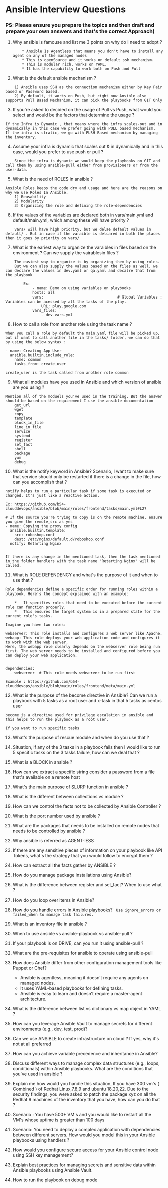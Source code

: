 # Ansible Interview Questions 

### PS: Pleaes ensure you prepare the topics and then draft and prepare your own answers and that's the correct Approach)

1) Why ansible is famouse and list me 3 points on why do I need to adopt ?

    ```
        * Ansible Is Agentless that means you don't have to install any agent on any of the managed nodes
        * This is openSource and it works on default ssh mechanism.
        * This is modular rich, works on YAML.
        * It has the capability to work both on Push and Pull
    ```

2) What is the default ansible mechanism ?

```
    1) Ansible uses SSH as the connection mechanism either by Key Pair based or Password based.
    2) By default, it works on Push, but right now Ansible also supports Pull Based Mechanism, it can pick the playbooks from GIT Only
```

3) If you're asked to decided on the usage of Pull vs Push, what would you select and would be the factors that determine the usage ?

```
If the Infra is Dynamic , that means where the infra scales-out and in dynamically in this case we prefer going with PULL based mechanism.
If the infra is stratic, we go with PUSH Based mechanism by managing the inventory.
```

4) Assume your infra is dynamic that scales out & in dynamically and in this case, would you prefer to use push or pull ?

```
    Since the infra is dynamic we would keep the playbooks on GIT and call them by using ansible-pull either from provisioners or from the user-data.
```

5) What is the need of ROLES in ansible ?
```
Ansible Roles keeps the code dry and usage and here are the reasons on why we use Roles In Ansible.
    1) Reusability
    2) Modularity
    3) Organizing the role and defining the role-dependencies
```

6) If the values of the variables are declared both in vars/main.yml and default/main.yml, which among these will have priority ?
```
    vars/ will have high priority, but we delae default values in default/ . But in case if the varaible is delcared in both the places then it goes by priority on vars/
```

7) What is the eariest way to organize the varaibles in files based on the environment ? Can we supply the vairablesin files ?

```
    The easiest way to organize is by organizing them by using roles.
    But we can also supply the values based on the files as well, we can declare the values in dev.yaml or qa.yaml and decalre that from the playbook

        Ex: 
            - name: Demo on using variables on playbooks  
            hosts: all 
            vars:                                 # Global Variables : Variables can be acessed by all the tasks of the play. 
                URL: play.google.com
            vars_files:
                - dev-vars.yml
```

8) How to call a role from another role using the task name ?

```
When you call a role by default the main.yaml file will be picked up, but if want to call another file in the tasks/ folder, we can do that by using the below syntax : 

- name: Creating App User 
  ansible.builtin.include_role:
    name: common
    tasks_from: create_user

create_user is the task called from another role common
```

9) What all modules have you used in Ansible and which version of ansible are you using ?

```
Mention all of the moduels you've used in the training. But the answer should be based on the requirement I use the ansible documentation 
    get_url 
    wget 
    copy
    template
    block_in_file
    line_in_file
    service
    systemd
    register
    set_fact
    shell
    package
    yum
    debug
```

10) What is the notify keyword in Ansible? Scenario, I want to make sure that service should only be restarted if there is a change in the file, how can you accomplish that ?

```
notify helps to run a particular task if some task is executed or changed. It's just like a reactive action.

Ex: https://github.com/b54-clouddevops/ansible/blob/main/roles/frontend/tasks/main.yml#L27

# If the source you're trying to copy is on the remote machine, ensure you give the remote_src as yes
- name: Copying the proxy config
  ansible.builtin.template:
    src: roboshop.conf
    dest: /etc/nginx/default.d/roboshop.conf
  notify: Retarting Nginx


If there is any change in the mentioned task, then the task mentioned in the folder handlers with the task name "Retarting Nginx" will be called.
```

11) What is ROLE DEPENDENCY and what's the purpose of it and when to use that ?
```
Role dependencies define a specific order for running roles within a playbook. Here's the concept explained with an example:

    *   It specifies roles that need to be executed before the current role can function properly.
    *   This ensures the target system is in a prepared state for the current role's tasks.

Imagine you have two roles:

webserver: This role installs and configures a web server like Apache.
webapp: This role deploys your web application code and configures it to work with the web server.
Here, the webapp role clearly depends on the webserver role being run first. The web server needs to be installed and configured before you can deploy your web application.


dependencies:
  - webserver  # This role needs webserver to be run first

Example : https://github.com/b54-clouddevops/ansible/blob/main/roles/frontend/meta/main.yml
```
12) What is the purpose of the become directive in Ansible? Can we run a playbook with 5 tasks as a root user and x-task in that 5 tasks as centos user 

```
become is a directive used for privilege escalation in ansible and this helps to run the playbook as a root user.

If you want to run specific tasks 
```

13) What's the purpose of rescue module and when do you use that ?

14) Situation, if any of the 3 tasks in a playbook fails then I would like to run 5 specific tasks on the 3 tasks failure, how can we deal that ?

15) What is a BLOCK in ansible ?

16) How can we extract a specific string consider a password from a file that's available on a remote host 

17) What's the main purpose of SLURP function in ansible ?

18) What is the different between collections vs module ?

19) How can we control the facts not to be collected by Ansible Controller ?

20) What is the port number used by ansible ?

21) What are the packages that needs to be installed on remote nodes that needs to be controlled by ansible ?

22) Why ansible is referred as AGENT-lESS

23) If there are any sensitive pieces of information on your playbook like API Tokens, what's the strategy that you would follow to encrypt them ?

24) How can extract all the facts gather by ANSIBLE ?

25) How do you manage package installations using Ansible?

26) What is the difference between register and set_fact? When to use what ?

27) How do you loop over items in Ansible? 

28) How do you handle errors in Ansible playbooks? 
    ``` Use ignore_errors or failed_when to manage task failures.```

29) What is an inventory file in ansible ?

30) When to use ansible vs ansible-playbook vs ansible-pull ?

31) If your playbook is on DRIVE, can you run it using ansible-pull ?

32) What are the pre-requisites for ansible to operate using ansible-pull 

33) How does Ansible differ from other configuration management tools like Puppet or Chef?

    * Ansible is agentless, meaning it doesn’t require any agents on managed nodes.
    * It uses YAML-based playbooks for defining tasks.
    * Ansible is easy to learn and doesn’t require a master-agent architecture.

34) What is the difference between list vs dictionary vs map object in YAML ?

35) How can you leverage Ansible Vault to manage secrets for different environments (e.g., dev, test, prod)?

36) Can we use ANSIBLE to create infrastructure on cloud ? If yes, why it's not at all preferred

37) How can you achieve variable precedence and inheritance in Ansible?

38) Discuss different ways to manage complex data structures (e.g., loops, conditionals) within Ansible playbooks. What are the conditions that you've used in ansible ?

39) Explain me how would you handle this situation, If you have 300 vm's ( Combined ) of Redhat Linux,7,8,9 and ubuntu 18,20,22. Due to the security findings, you were asked to patch the package xyz on all the Redhat 9 machines of the inventory that you have, how can you do that ?

40) Scenario : You have 500+ VM's and you would like to restart all the VM's whose uptime is greater than 100 days

41) Scenario: You need to deploy a complex application with dependencies between different servers. How would you model this in your Ansible playbooks using handlers ?

42) How would you configure secure access for your Ansible control node using SSH key management?

43) Explain best practices for managing secrets and sensitive data within Ansible playbooks using Ansible Vault.

44) How to run the playbook on debug mode 


